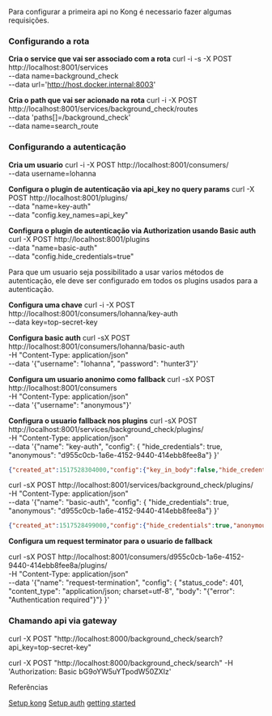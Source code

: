 Para configurar a primeira api no Kong é necessario fazer algumas requisições.

### Configurando a rota

**Cria o service que vai ser associado com a rota**
curl -i -s -X POST http://localhost:8001/services \
  --data name=background_check \
  --data url='http://host.docker.internal:8003'

**Cria o path que vai ser acionado na rota**
curl -i -X POST http://localhost:8001/services/background_check/routes \
  --data 'paths[]=/background_check' \
  --data name=search_route

### Configurando a autenticação

**Cria um usuario**
curl -i -X POST http://localhost:8001/consumers/ \
  --data username=lohanna

**Configura o plugin de autenticação via api_key no query params**
curl -X POST http://localhost:8001/plugins/ \
    --data "name=key-auth"  \
    --data "config.key_names=api_key"

**Configura o plugin de autenticação via Authorization usando Basic auth**
curl -X POST http://localhost:8001/plugins \
    --data "name=basic-auth"  \
    --data "config.hide_credentials=true"

Para que um usuario seja possibilitado a usar varios métodos de autenticação, ele deve ser configurado em todos os plugins usados para a autenticação.

**Configura uma chave**
curl -i -X POST http://localhost:8001/consumers/lohanna/key-auth \
  --data key=top-secret-key

**Configura basic auth**
curl -sX POST http://localhost:8001/consumers/lohanna/basic-auth \
  -H "Content-Type: application/json" \
  --data '{"username": "lohanna", "password": "hunter3"}'

**Configura um usuario anonimo como fallback**
curl -sX POST http://localhost:8001/consumers \
  -H "Content-Type: application/json" \
  --data '{"username": "anonymous"}'

**Configura o usuario fallback nos plugins**
curl -sX POST http://localhost:8001/services/background_check/plugins/ \
  -H "Content-Type: application/json" \
  --data '{"name": "key-auth", "config": { "hide_credentials": true, "anonymous": "d955c0cb-1a6e-4152-9440-414ebb8fee8a"} }'
 
```json
{"created_at":1517528304000,"config":{"key_in_body":false,"hide_credentials":true,"anonymous":"d955c0cb-1a6e-4152-9440-414ebb8fee8a","run_on_preflight":true,"key_names":["apikey"]},"id":"bb884f7b-4e48-4166-8c80-c858b5a4c357","name":"key-auth","service_id":"a2a168a8-4491-4fe1-9426-cde3b5fcd45b","enabled":true}
```

curl -sX POST http://localhost:8001/services/background_check/plugins/ \
  -H "Content-Type: application/json" \
  --data '{"name": "basic-auth", "config": { "hide_credentials": true, "anonymous": "d955c0cb-1a6e-4152-9440-414ebb8fee8a"} }'

```json
{"created_at":1517528499000,"config":{"hide_credentials":true,"anonymous":"d955c0cb-1a6e-4152-9440-414ebb8fee8a"},"id":"e5a40543-debe-4225-a879-a54901368e6d","name":"basic-auth","service_id":"a2a168a8-4491-4fe1-9426-cde3b5fcd45b","enabled":true}
```

**Configura um request terminator para o usuario de fallback**


curl -sX POST http://localhost:8001/consumers/d955c0cb-1a6e-4152-9440-414ebb8fee8a/plugins/ \
  -H "Content-Type: application/json" \
  --data '{"name": "request-termination", "config": { "status_code": 401, "content_type": "application/json; charset=utf-8", "body": "{\"error\": \"Authentication required\"}"} }'


### Chamando api via gateway

curl -X POST "http://localhost:8000/background_check/search?api_key=top-secret-key"

curl -X POST "http://localhost:8000/background_check/search" -H 'Authorization: Basic bG9oYW5uYTpodW50ZXIz'


Referências

[Setup kong](https://hub.docker.com/_/kong)
[Setup auth](https://docs.konghq.com/gateway/latest/kong-plugins/authentication/allowing-multiple-authentication-methods/)
[getting started](https://docs.konghq.com/gateway/3.0.x/get-started/services-and-routes/)